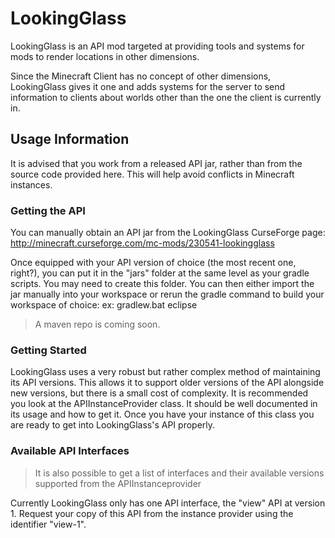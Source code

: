 # LookingGlass

LookingGlass is an API mod targeted at providing tools and systems for mods to render locations in other dimensions.

Since the Minecraft Client has no concept of other dimensions, LookingGlass gives it one and adds systems for the server to send information to clients about worlds other than the one the client is currently in.

## Usage Information
It is advised that you work from a released API jar, rather than from the source code provided here.  This will help avoid conflicts in Minecraft instances.

### Getting the API
You can manually obtain an API jar from the LookingGlass CurseForge page: http://minecraft.curseforge.com/mc-mods/230541-lookingglass

Once equipped with your API version of choice (the most recent one, right?), you can put it in the "jars" folder at the same level as your gradle scripts.  You may need to create this folder.
You can then either import the jar manually into your workspace or rerun the gradle command to build your workspace of choice:
ex: gradlew.bat eclipse

>A maven repo is coming soon.

### Getting Started
LookingGlass uses a very robust but rather complex method of maintaining its API versions.  This allows it to support older versions of the API alongside new versions, but there is a small cost of complexity.
It is recommended you look at the APIInstanceProvider class.  It should be well documented in its usage and how to get it.  Once you have your instance of this class you are ready to get into LookingGlass's API properly.

### Available API Interfaces
>It is also possible to get a list of interfaces and their available versions supported from the APIInstanceprovider

Currently LookingGlass only has one API interface, the "view" API at version 1.
Request your copy of this API from the instance provider using the identifier "view-1".
